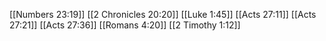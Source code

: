 [[Numbers 23:19]]
[[2 Chronicles 20:20]]
[[Luke 1:45]]
[[Acts 27:11]]
[[Acts 27:21]]
[[Acts 27:36]]
[[Romans 4:20]]
[[2 Timothy 1:12]]
